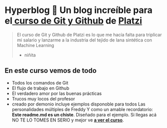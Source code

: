 # Hyperblog 💚 Un blog increíble para el[ curso de Git y Github](https://platzi.com/cursos/git-github/ " curso de Git y Github") de [Platzi](https://platzi.com/ "Platzi") 
> El curso de Git y Github de Platzi es lo que me hacía falta para triplicar mi salario y lanzarme a la industria del tejido de lana sintética con Machine Learning 
> - niñita 
## En este curso vemos de todo 
* Todos los comandos de Git 
* El flujo de trabajo en Github 
* El verdadero amor por las buenas prácticas 
* Trucos muy locos del profesor 
* creado por demonio
incluye ejemplos
disponoble para todos 
Las personalidades múltiples de Freddy Y como un amable recordatorio: 
**Este readme.md es un chiste**. Diseñado para el ejemplo. Si llegas acá NO TE LO TOMES EN SERIO y mejor ve [**a ver el curso**](https://platzi.com/cursos/git-github/ "a ver el curso").

